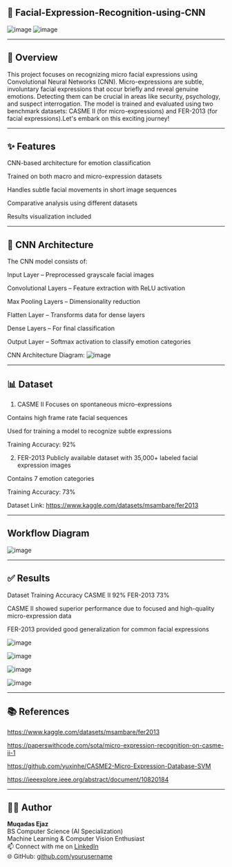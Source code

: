 ## 🧠 Facial-Expression-Recognition-using-CNN

![image](https://github.com/user-attachments/assets/bdf4cc87-3e28-4a03-a9b5-21542d49765b)   ![image](https://github.com/user-attachments/assets/ebb6be8d-cc24-497f-aa9f-a61763cb1c96)



------------------------------------------------------------------------------------------------------------------------------------------------------------

## 👀 Overview
This project focuses on recognizing micro facial expressions using Convolutional Neural Networks (CNN). Micro-expressions are subtle, involuntary facial expressions that occur briefly and reveal genuine emotions. Detecting them can be crucial in areas like security, psychology, and suspect interrogation. The model is trained and evaluated using two benchmark datasets: CASME II (for micro-expressions) and FER-2013 (for facial expressions).Let's embark on this exciting journey!

--------------------------------------------------------------------------------------------------------------------------------------------------------------

## ✨ Features
CNN-based architecture for emotion classification

Trained on both macro and micro-expression datasets

Handles subtle facial movements in short image sequences

Comparative analysis using different datasets

Results visualization included

------------------------------------------------------------------------------------------------------------------------------------------------------------------

## 🧠 CNN Architecture
The CNN model consists of:

Input Layer – Preprocessed grayscale facial images

Convolutional Layers – Feature extraction with ReLU activation

Max Pooling Layers – Dimensionality reduction

Flatten Layer – Transforms data for dense layers

Dense Layers – For final classification

Output Layer – Softmax activation to classify emotion categories

CNN Architecture Diagram:
![image](https://github.com/user-attachments/assets/3019d87d-7e12-4acb-8c2d-0d6bb1aa7ffb)

---------------------------------------------------------------------------------------------------------------------------------------------------------

## 📊 Dataset
1. CASME II
Focuses on spontaneous micro-expressions

Contains high frame rate facial sequences

Used for training a model to recognize subtle expressions

Training Accuracy: 92%

2. FER-2013
Publicly available dataset with 35,000+ labeled facial expression images

Contains 7 emotion categories

Training Accuracy: 73%

Dataset Link: https://www.kaggle.com/datasets/msambare/fer2013

---------------------------------------------------------------------------------------------------------------------------------------

## Workflow Diagram 

![image](https://github.com/user-attachments/assets/5046080e-0166-4725-8409-2ce25dca76a9)

-----------------------------------------------------------------------------------------------------------------------------------------

## ✅ Results
Dataset	Training Accuracy
CASME II	92%
FER-2013	73%

CASME II showed superior performance due to focused and high-quality micro-expression data

FER-2013 provided good generalization for common facial expressions

![image](https://github.com/user-attachments/assets/fba04b81-d310-4c41-8626-63711ed52ec9)

![image](https://github.com/user-attachments/assets/eb3da525-28c4-42eb-ba75-6a28111332f8)


![image](https://github.com/user-attachments/assets/a2f7630a-df93-4db0-928b-82a87f6468c4)

![image](https://github.com/user-attachments/assets/7b1b8d65-de94-47f8-9fb0-a97808313106)

---------------------------------------------------------------------------------------------------------------------------------------------------

## 📚 References

https://www.kaggle.com/datasets/msambare/fer2013

https://paperswithcode.com/sota/micro-expression-recognition-on-casme-ii-1

https://github.com/yuxinhe/CASME2-Micro-Expression-Database-SVM

https://ieeexplore.ieee.org/abstract/document/10820184

--------------------------------------------------------------------------------------------------------------------------------------------------------

## 👩‍💻 Author

**Muqadas Ejaz**  
BS Computer Science (AI Specialization)  
Machine Learning & Computer Vision Enthusiast  
📫 Connect with me on [LinkedIn](https://www.linkedin.com/in/muqadasejaz/)  
🌐 GitHub: [github.com/yourusername](https://github.com/muqadasejaz)
